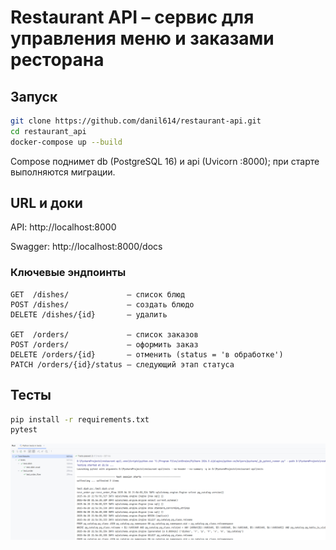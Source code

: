 # Restaurant API – сервис для управления меню и заказами ресторана

## Запуск

```bash
git clone https://github.com/danil614/restaurant-api.git
cd restaurant_api
docker-compose up --build
```

Compose поднимет db (PostgreSQL 16) и api (Uvicorn :8000); при старте выполняются миграции.

## URL и доки

API: http://localhost:8000

Swagger: http://localhost:8000/docs

### Ключевые эндпоинты

```
GET  /dishes/             – список блюд
POST /dishes/             – создать блюдо
DELETE /dishes/{id}       – удалить

GET  /orders/             – список заказов
POST /orders/             – оформить заказ
DELETE /orders/{id}       – отменить (status = 'в обработке')
PATCH /orders/{id}/status – следующий этап статуса
```

## Тесты

```bash
pip install -r requirements.txt
pytest
```

![tests.png](tests.png)